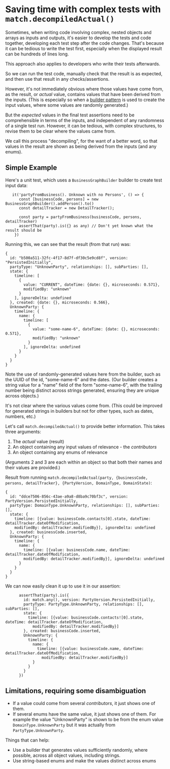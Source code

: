 # Saving time with complex tests with `match.decompiledActual()`

Sometimes, when writing code involving complex, nested objects and arrays as inputs and outputs, it's
easier to develop the tests and code together, developing each test step after the code changes.
That's because it can be tedious to write the test first, especially when the displayed result can be 
hundreds of lines long.

This approach also applies to developers who write their tests afterwards.

So we can run the test code, manually check that the result is as expected, 
and then use that result in any checks/assertions.

However, it's not immediately obvious where those values have come from, 
as the result, or *actual* value, contains values that have been derived from the inputs. 
(This is especially so when a [builder pattern](https://en.wikipedia.org/wiki/Builder_pattern) 
is used to create the input values, where some values are randomly generated.)

But the *expected* values in the final test assertions need to be comprehensible in terms of the inputs, 
and independent of any randomness of a single test run.
However, it can be tedious, with complex structures, to revise them to be clear where the values came from.

We call this process "decompiling", for the want of a better word, 
so that values in the result are shown as being derived from the inputs (and any enums).

## Simple Example

Here's a unit test, which uses a `BusinessGraphBuilder` builder to create test input data:

```
   it('partyFromBusiness(). Unknown with no Persons', () => {
      const [businessCode, persons] = new BusinessGraphBuilder().addPerson().to()
      const detailTracker = new DetailTracker();
 
      const party = partyFromBusiness(businessCode, persons, detailTracker)
      assertThat(party).is({} as any) // Don't yet known what the result should be
    })
```

Running this, we can see that the result (from that run) was:

```
{
  id: "b500a511-32fc-4f17-8d7f-df30c5e9cd8f", version: "PersistedInitially", 
  partyType: "UnknownParty", relationships: [], subParties: [], 
  state: {
    timeline: [
      {
        value: "CURRENT", dateTime: {date: {}, microseconds: 0.571}, 
        modifiedBy: "unknown"
      }
    ], ignoreDelta: undefined
  }, created: {date: {}, microseconds: 0.566}, 
  UnknownParty: {
    timeline: {
      name: {
        timeline: [
          {
            value: "some-name-6", dateTime: {date: {}, microseconds: 0.571}, 
            modifiedBy: "unknown"
          }
        ], ignoreDelta: undefined
      }
    }
  }
}

```
Note the use of randomly-generated values here from the builder, such as the UUID of the id, "some-name-6" and the dates.
(Our builder creates a string value for a "name" field of the form "some-name-6", 
with the trailing number being distinct across strings generated, ensuring they are unique across objects.)

It's not clear where the various values come from. 
(This could be improved for generated strings in builders but not for other types, such as dates, numbers, etc.)

Let's call `match.decompiledActual()` to provide better information. This takes three arguments:
 1. The *actual* value (result)
 1. An object containing any input values of relevance - the *contributors*
 1. An object containing any enums of relevance

(Arguments 2 and 3 are each within an object so that both their names and their values are provided.)

Result from running
`match.decompiledActual(party, {businessCode, persons, detailTracker}, {PartyVersion, DomainType, DomainState)`:

```
{
  id: "ddce7506-856c-43ae-a9a8-d8ba9c70bf3c", version: PartyVersion.PersistedInitially, 
  partyType: DomainType.UnknownParty, relationships: [], subParties: [], 
  state: {
    timeline: [{value: businessCode.contacts[0].state, dateTime: detailTracker.dateOfModification, 
    modifiedBy: detailTracker.modifiedBy}], ignoreDelta: undefined
  }, created: businessCode.inserted, 
  UnknownParty: {
    timeline: {
      name: {
        timeline: [{value: businessCode.name, dateTime: detailTracker.dateOfModification, 
        modifiedBy: detailTracker.modifiedBy}], ignoreDelta: undefined
      }
    }
  }
}
```

We can now easily clean it up to use it in our assertion:

```
      assertThat(party).is({
        id: match.any(), version: PartyVersion.PersistedInitially,
        partyType: PartyType.UnknownParty, relationships: [], subParties: [],
        state: {
          timeline: [{value: businessCode.contacts![0].state, dateTime: detailTracker.dateOfModification,
            modifiedBy: detailTracker.modifiedBy}]
        }, created: businessCode.inserted,
        UnknownParty: {
          timeline: {
            name: {
              timeline: [{value: businessCode.name, dateTime: detailTracker.dateOfModification,
                modifiedBy: detailTracker.modifiedBy}]
            }
          }
        }
      })
```

## Limitations, requiring some disambiguation

 * If a value could come from several *contributors*, it just shows one of them.
 * If several enums have the same value, it just shows one of them.
   For example the value "UnknownParty" is shown to be from the enum value `DomainType.UnknownParty` 
   but it was actually from `PartyType.UnknownParty`.

Things that can help:
 * Use a builder that generates values sufficiently randomly, where possible,
   across all object values, including strings.
 * Use string-based enums and make the values distinct across enums